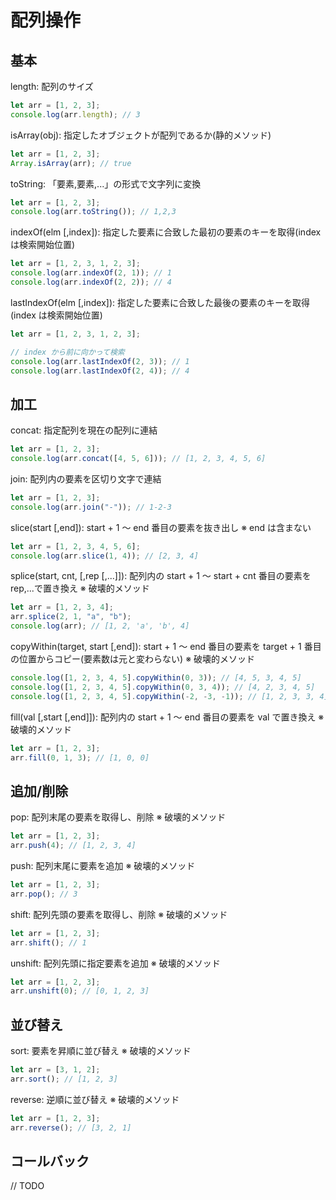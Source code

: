 # 配列操作

## 基本

length: 配列のサイズ

```js
let arr = [1, 2, 3];
console.log(arr.length); // 3
```

isArray(obj): 指定したオブジェクトが配列であるか(静的メソッド)

```js
let arr = [1, 2, 3];
Array.isArray(arr); // true
```

toString: 「要素,要素,...」の形式で文字列に変換

```js
let arr = [1, 2, 3];
console.log(arr.toString()); // 1,2,3
```

indexOf(elm [,index]): 指定した要素に合致した最初の要素のキーを取得(index は検索開始位置)

```js
let arr = [1, 2, 3, 1, 2, 3];
console.log(arr.indexOf(2, 1)); // 1
console.log(arr.indexOf(2, 2)); // 4
```

lastIndexOf(elm [,index]): 指定した要素に合致した最後の要素のキーを取得(index は検索開始位置)

```js
let arr = [1, 2, 3, 1, 2, 3];

// index から前に向かって検索
console.log(arr.lastIndexOf(2, 3)); // 1
console.log(arr.lastIndexOf(2, 4)); // 4
```

## 加工

concat: 指定配列を現在の配列に連結

```js
let arr = [1, 2, 3];
console.log(arr.concat([4, 5, 6])); // [1, 2, 3, 4, 5, 6]
```

join: 配列内の要素を区切り文字で連結

```js
let arr = [1, 2, 3];
console.log(arr.join("-")); // 1-2-3
```

slice(start [,end]): start + 1 〜 end 番目の要素を抜き出し
※ end は含まない

```js
let arr = [1, 2, 3, 4, 5, 6];
console.log(arr.slice(1, 4)); // [2, 3, 4]
```

splice(start, cnt, [,rep [,...]]): 配列内の start + 1 〜 start + cnt 番目の要素を rep,...で置き換え
※ 破壊的メソッド

```js
let arr = [1, 2, 3, 4];
arr.splice(2, 1, "a", "b");
console.log(arr); // [1, 2, 'a', 'b', 4]
```

copyWithin(target, start [,end]): start + 1 〜 end 番目の要素を target + 1 番目の位置からコピー(要素数は元と変わらない)
※ 破壊的メソッド

```js
console.log([1, 2, 3, 4, 5].copyWithin(0, 3)); // [4, 5, 3, 4, 5]
console.log([1, 2, 3, 4, 5].copyWithin(0, 3, 4)); // [4, 2, 3, 4, 5]
console.log([1, 2, 3, 4, 5].copyWithin(-2, -3, -1)); // [1, 2, 3, 3, 4]
```

fill(val [,start [,end]]): 配列内の start + 1 〜 end 番目の要素を val で置き換え
※ 破壊的メソッド

```js
let arr = [1, 2, 3];
arr.fill(0, 1, 3); // [1, 0, 0]
```

## 追加/削除

pop: 配列末尾の要素を取得し、削除
※ 破壊的メソッド

```js
let arr = [1, 2, 3];
arr.push(4); // [1, 2, 3, 4]
```

push: 配列末尾に要素を追加
※ 破壊的メソッド

```js
let arr = [1, 2, 3];
arr.pop(); // 3
```

shift: 配列先頭の要素を取得し、削除
※ 破壊的メソッド

```js
let arr = [1, 2, 3];
arr.shift(); // 1
```

unshift: 配列先頭に指定要素を追加
※ 破壊的メソッド

```js
let arr = [1, 2, 3];
arr.unshift(0); // [0, 1, 2, 3]
```

## 並び替え

sort: 要素を昇順に並び替え
※ 破壊的メソッド

```js
let arr = [3, 1, 2];
arr.sort(); // [1, 2, 3]
```

reverse: 逆順に並び替え
※ 破壊的メソッド

```js
let arr = [1, 2, 3];
arr.reverse(); // [3, 2, 1]
```

## コールバック

// TODO
